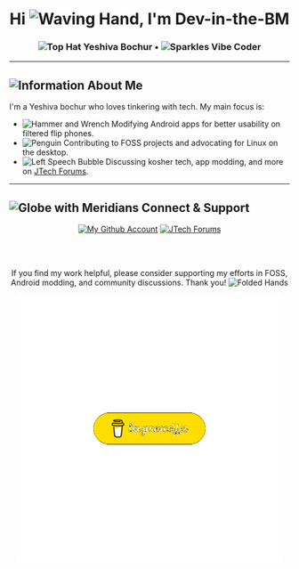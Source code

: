 <div align="center">
  <h1>Hi <img src="https://raw.githubusercontent.com/Tarikul-Islam-Anik/Animated-Fluent-Emojis/master/Emojis/Hand%20gestures/Waving%20Hand.png" alt="Waving Hand" width="50" height="50" />, I'm Dev-in-the-BM</h1>
  <h3><img src="https://raw.githubusercontent.com/Tarikul-Islam-Anik/Animated-Fluent-Emojis/master/Emojis/Objects/Top%20Hat.png" alt="Top Hat" width="25" height="25" /> Yeshiva Bochur • <img src="https://raw.githubusercontent.com/Tarikul-Islam-Anik/Animated-Fluent-Emojis/master/Emojis/Activities/Sparkles.png" alt="Sparkles" width="25" height="25" /> Vibe Coder</h3>
</div>

---

## <img src="https://raw.githubusercontent.com/Tarikul-Islam-Anik/Animated-Fluent-Emojis/master/Emojis/Symbols/Information.png" alt="Information" width="25" height="25" /> About Me
I'm a Yeshiva bochur who loves tinkering with tech. My main focus is:
- <img src="https://raw.githubusercontent.com/Tarikul-Islam-Anik/Animated-Fluent-Emojis/master/Emojis/Objects/Hammer%20and%20Wrench.png" alt="Hammer and Wrench" width="25" height="25" /> Modifying Android apps for better usability on filtered flip phones.
- <img src="https://raw.githubusercontent.com/Tarikul-Islam-Anik/Animated-Fluent-Emojis/master/Emojis/Animals/Penguin.png" alt="Penguin" width="25" height="25" /> Contributing to FOSS projects and advocating for Linux on the desktop.
- <img src="https://raw.githubusercontent.com/Tarikul-Islam-Anik/Animated-Fluent-Emojis/master/Emojis/Smilies/Left%20Speech%20Bubble.png" alt="Left Speech Bubble" width="25" height="25" /> Discussing kosher tech, app modding, and more on [JTech Forums](http://forums.jtechforums.org/invites/8jD5U8NMxr).

---

## <img src="https://raw.githubusercontent.com/Tarikul-Islam-Anik/Animated-Fluent-Emojis/master/Emojis/Travel%20and%20places/Globe%20with%20Meridians.png" alt="Globe with Meridians" width="25" height="25" /> Connect & Support

<div align="center">

[![My Github Account](https://img.shields.io/badge/Dev--in--the--BM%20on%20Github-000000?style=for-the-badge&logo=github&logoColor=white)](https://github.com/Dev-in-the-BM/)
[![JTech Forums](https://img.shields.io/badge/JTech%20Forums-2ea44f?style=for-the-badge&logo=discourse&logoColor=white)](http://forums.jtechforums.org/invites/8jD5U8NMxr)

<br><br>

If you find my work helpful, please consider supporting my efforts in FOSS, Android modding, and community discussions. Thank you! <img src="https://raw.githubusercontent.com/Tarikul-Islam-Anik/Animated-Fluent-Emojis/master/Emojis/Hand%20gestures/Folded%20Hands.png" alt="Folded Hands" width="30" height="30" />
<br>

[![Buy me a coffee](https://github.com/Dev-in-the-BM/Dev-in-the-BM/blob/main/Assets/Creator%20Support%20Me%20Sticker%20by%20Buy%20Me%20a%20Coffee.gif?raw=true)](https://buymeacoffee.com/devinthebm)

</div>
